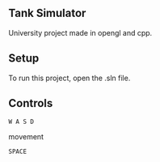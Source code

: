 ## Tank Simulator
University project made in opengl and cpp.


## Setup
To run this project, open the .sln file.

 
## Controls
```
W A S D 
```
movement

```
SPACE
```
